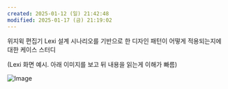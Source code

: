 ```yaml
---
created: 2025-01-12 (일) 21:42:48
modified: 2025-01-17 (금) 21:19:02
---
```

위지윅 편집기 Lexi 설계 시나리오를 기반으로 한 디자인 패턴이 어떻게 적용되는지에 대한 케이스 스터디

(Lexi 화면 예시. 아래 이미지를 보고 뒤 내용을 읽는게 이해가 빠름)

![Image](https://github.com/user-attachments/assets/3b8aeace-98f5-4523-ad6f-227e11e74d3a)
